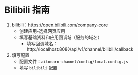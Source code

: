 # Bilibili 指南

1. bilibili：https://open.bilibili.com/company-core
    - 创建应用-选择网页应用
    - 填写基础资料和应用回调域（服务的域名）
      - 填写回调域名：http://localhost:8080/api/v1/channel/bilibili/callback
2. 填写配置 
    - 配置文件：`aitoearn-channel/config/local.config.js`
    - 填写 `bilibili` 配置